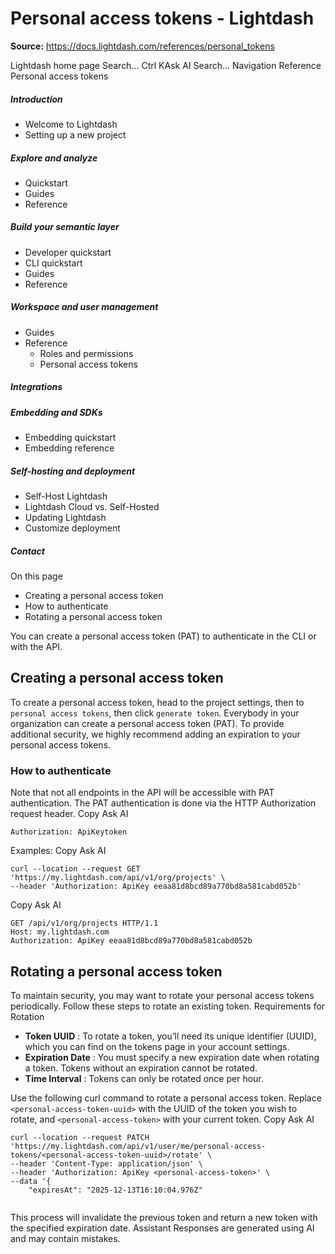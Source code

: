 # Personal access tokens - Lightdash

**Source:** https://docs.lightdash.com/references/personal_tokens

Lightdash home page
Search...
Ctrl KAsk AI
Search...
Navigation
Reference
Personal access tokens
##### Introduction
  * Welcome to Lightdash
  * Setting up a new project


##### Explore and analyze
  * Quickstart
  * Guides
  * Reference


##### Build your semantic layer
  * Developer quickstart
  * CLI quickstart
  * Guides
  * Reference


##### Workspace and user management
  * Guides
  * Reference
    * Roles and permissions
    * Personal access tokens


##### Integrations


##### Embedding and SDKs
  * Embedding quickstart
  * Embedding reference


##### Self-hosting and deployment
  * Self-Host Lightdash
  * Lightdash Cloud vs. Self-Hosted
  * Updating Lightdash
  * Customize deployment


##### Contact


On this page
  * Creating a personal access token
  * How to authenticate
  * Rotating a personal access token


You can create a personal access token (PAT) to authenticate in the CLI or with the API.
##  Creating a personal access token
To create a personal access token, head to the project settings, then to `personal access tokens`, then click `generate token`. Everybody in your organization can create a personal access token (PAT). To provide additional security, we highly recommend adding an expiration to your personal access tokens.
###  How to authenticate
Note that not all endpoints in the API will be accessible with PAT authentication. The PAT authentication is done via the HTTP Authorization request header.
Copy
Ask AI
```
Authorization: ApiKeytoken

```

Examples:
Copy
Ask AI
```
curl --location --request GET 'https://my.lightdash.com/api/v1/org/projects' \
--header 'Authorization: ApiKey eeaa81d8bcd89a770bd8a581cabd052b'

```

Copy
Ask AI
```
GET /api/v1/org/projects HTTP/1.1
Host: my.lightdash.com
Authorization: ApiKey eeaa81d8bcd89a770bd8a581cabd052b

```

##  Rotating a personal access token
To maintain security, you may want to rotate your personal access tokens periodically. Follow these steps to rotate an existing token. Requirements for Rotation
  * **Token UUID** : To rotate a token, you’ll need its unique identifier (UUID), which you can find on the tokens page in your account settings.
  * **Expiration Date** : You must specify a new expiration date when rotating a token. Tokens without an expiration cannot be rotated.
  * **Time Interval** : Tokens can only be rotated once per hour.

Use the following curl command to rotate a personal access token. Replace `<personal-access-token-uuid>` with the UUID of the token you wish to rotate, and `<personal-access-token>` with your current token.
Copy
Ask AI
```
curl --location --request PATCH 'https://my.lightdash.com/api/v1/user/me/personal-access-tokens/<personal-access-token-uuid>/rotate' \
--header 'Content-Type: application/json' \
--header 'Authorization: ApiKey <personal-access-token>' \
--data '{
    "expiresAt": "2025-12-13T16:10:04.976Z"


```

This process will invalidate the previous token and return a new token with the specified expiration date.
Assistant
Responses are generated using AI and may contain mistakes.


